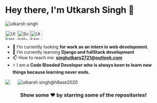 <h1 align="left">Hey there, I'm Utkarsh Singh 👋</h1>
<p align="left"> <img src="https://komarev.com/ghpvc/?username=CodeNerd-Utkarsh&label=views&color=0e75b6&style=flat" alt="utkarsh singh" /> </p>

<p align="left">
<a href="https://www.linkedin.com/in/utkarsh-singh-hbase/" target="blank"><img align="center" src="https://cdn.jsdelivr.net/npm/simple-icons@3.0.1/icons/linkedin.svg" alt="Utkarsh singh" height="30" width="40" /></a><a href="https://github.com/Codenerd-Utkarsh/" target="blank"><img align="center" src="https://cdn.jsdelivr.net/npm/simple-icons@3.0.1/icons/github.svg" alt="Sonali-Learntoshine" height="30" width="40" /></a><a href="https://www.hackerrank.com/HBase_Skills" target="blank"><img align="center" src="https://cdn.jsdelivr.net/npm/simple-icons@3.0.1/icons/hackerrank.svg" alt="Utkarsh Singh" height="30" width="40" /></a>
  
</p>

- 🔭 I’m currently looking **for work as an intern in web development.**
- 🌱 I’m currently learning **Django and fullStack development**
- 📫 How to reach me: **singhutkars2721@outlook.com**
- ⚡ I am a **Code Blooded Developer who is always keen to learn new things because learning never ends.**

<p>
<img align="center" src="https://github-readme-stats.vercel.app/api/top-langs?username=HBaseDevelopers&amp;theme=dark&amp;hide_langs_below=1" style="max-width:100%;">
  &nbsp;&nbsp;&nbsp;&nbsp;
<img align="center" src="https://github-readme-stats.vercel.app/api?username=HBaseDevelopers&amp;show_icons=true&amp;theme=dracula&amp;line_height=27" style="max-width:100%;" alt="utkarsh singh@h8ase2020" /></p>


<h3 align="center">Show some ❤️ by starring some of the repositories!</h3>

